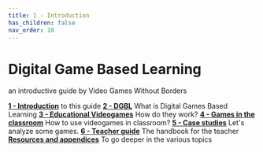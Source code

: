 ```yaml
---
title: 1 - Introduction
has_children: false
nav_order: 10
---
```

# Digital Game Based Learning
an introductive guide
by Video Games Without Borders

**[1 - Introduction](01_introduction.md)**
to this guide
**[2 - DGBL](20_dgbl.md)**
What is Digital Games Based Learning
**[3 - Educational Videogames](30_educational_games.md)**
How do they work?
**[4 - Games in the classroom](40_integrating_games.md)**
How to use videogames in classroom?
**[5 - Case studies](50_case_studies.md)**
Let's analyze some games.
**[6 - Teacher guide](60_teacher_guide.md)**
The handbook for the teacher
**[Resources and appendices](100_resources.md)**
To go deeper in the various topics
